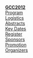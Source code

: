 <div class="alert alert-info float-right text-center trim-p">

[**GCC2012**](/src/events/gcc2012/index.md)  
[Program](/src/events/gcc2012/program/index.md)  
[Logistics](/src/events/gcc2012/logistics/index.md)  
[Abstracts](/src/events/gcc2012/abstracts/index.md)  
[Key Dates](/src/events/gcc2012/key-dates/index.md)  
[Register](/src/events/gcc2012/register/index.md)  
[Sponsors](/src/events/gcc2012/sponsorships/index.md)  
[Promotion](/src/events/gcc2012/promotion/index.md)  
[Organizers](/src/events/gcc2012/organizing-committee/index.md)  

</div>

